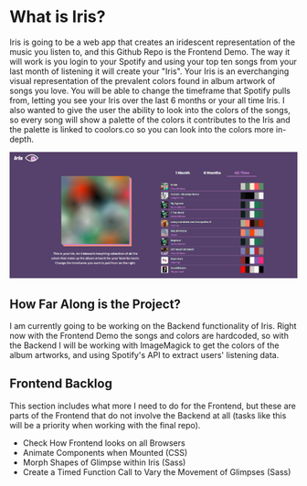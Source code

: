 # What is Iris?

Iris is going to be a web app that creates an iridescent representation of the music you listen to, and this Github Repo is the Frontend Demo. The way it will work is you login to your Spotify and using your top ten songs from your last month of listening it will create your "Iris". Your Iris is an everchanging visual representation of the prevalent colors found in album artwork of songs you love. You will be able to change the timeframe that Spotify pulls from, letting you see your Iris over the last 6 months or your all time Iris. I also wanted to give the user the ability to look into the colors of the songs, so every song will show a palette of the colors it contributes to the Iris and the palette is linked to coolors.co so you can look into the colors more in-depth.

<img src="./public/irisdemoss.png" >

## How Far Along is the Project?

I am currently going to be working on the Backend functionality of Iris. Right now with the Frontend Demo the songs and colors are hardcoded, so with the Backend I will be working with ImageMagick to get the colors of the album artworks, and using Spotify's API to extract users' listening data.

## Frontend Backlog

This section includes what more I need to do for the Frontend, but these are parts of the Frontend that do not involve the Backend at all (tasks like this will be a priority when working with the final repo).

- Check How Frontend looks on all Browsers
- Animate Components when Mounted (CSS)
- Morph Shapes of Glimpse within Iris (Sass)
- Create a Timed Function Call to Vary the Movement of Glimpses (Sass)